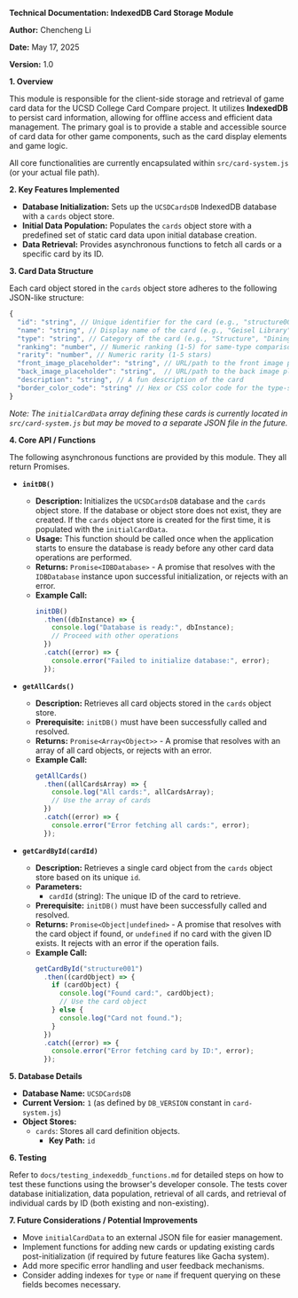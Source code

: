 **Technical Documentation: IndexedDB Card Storage Module**

**Author:** Chencheng Li

**Date:** May 17, 2025

**Version:** 1.0

**1. Overview**

This module is responsible for the client-side storage and retrieval of game card data for the UCSD College Card Compare project. It utilizes **IndexedDB** to persist card information, allowing for offline access and efficient data management. The primary goal is to provide a stable and accessible source of card data for other game components, such as the card display elements and game logic.

All core functionalities are currently encapsulated within `src/card-system.js` (or your actual file path).

**2. Key Features Implemented**

- **Database Initialization:** Sets up the `UCSDCardsDB` IndexedDB database with a `cards` object store.
- **Initial Data Population:** Populates the `cards` object store with a predefined set of static card data upon initial database creation.
- **Data Retrieval:** Provides asynchronous functions to fetch all cards or a specific card by its ID.

**3. Card Data Structure**

Each card object stored in the `cards` object store adheres to the following JSON-like structure:

```javascript
{
  "id": "string", // Unique identifier for the card (e.g., "structure001") - Primary Key
  "name": "string", // Display name of the card (e.g., "Geisel Library")
  "type": "string", // Category of the card (e.g., "Structure", "Dining", "Mascot")
  "ranking": "number", // Numeric ranking (1-5) for same-type comparison
  "rarity": "number", // Numeric rarity (1-5 stars)
  "front_image_placeholder": "string", // URL/path to the front image placeholder
  "back_image_placeholder": "string",  // URL/path to the back image placeholder
  "description": "string", // A fun description of the card
  "border_color_code": "string" // Hex or CSS color code for the type-specific border
}
```

_Note: The `initialCardData` array defining these cards is currently located in `src/card-system.js` but may be moved to a separate JSON file in the future._

**4. Core API / Functions**

The following asynchronous functions are provided by this module. They all return Promises.

- **`initDB()`**

  - **Description:** Initializes the `UCSDCardsDB` database and the `cards` object store. If the database or object store does not exist, they are created. If the `cards` object store is created for the first time, it is populated with the `initialCardData`.
  - **Usage:** This function should be called once when the application starts to ensure the database is ready before any other card data operations are performed.
  - **Returns:** `Promise<IDBDatabase>` - A promise that resolves with the `IDBDatabase` instance upon successful initialization, or rejects with an error.
  - **Example Call:**
    ```javascript
    initDB()
      .then((dbInstance) => {
        console.log("Database is ready:", dbInstance);
        // Proceed with other operations
      })
      .catch((error) => {
        console.error("Failed to initialize database:", error);
      });
    ```

- **`getAllCards()`**

  - **Description:** Retrieves all card objects stored in the `cards` object store.
  - **Prerequisite:** `initDB()` must have been successfully called and resolved.
  - **Returns:** `Promise<Array<Object>>` - A promise that resolves with an array of all card objects, or rejects with an error.
  - **Example Call:**
    ```javascript
    getAllCards()
      .then((allCardsArray) => {
        console.log("All cards:", allCardsArray);
        // Use the array of cards
      })
      .catch((error) => {
        console.error("Error fetching all cards:", error);
      });
    ```

- **`getCardById(cardId)`**
  - **Description:** Retrieves a single card object from the `cards` object store based on its unique `id`.
  - **Parameters:**
    - `cardId` (string): The unique ID of the card to retrieve.
  - **Prerequisite:** `initDB()` must have been successfully called and resolved.
  - **Returns:** `Promise<Object|undefined>` - A promise that resolves with the card object if found, or `undefined` if no card with the given ID exists. It rejects with an error if the operation fails.
  - **Example Call:**
    ```javascript
    getCardById("structure001")
      .then((cardObject) => {
        if (cardObject) {
          console.log("Found card:", cardObject);
          // Use the card object
        } else {
          console.log("Card not found.");
        }
      })
      .catch((error) => {
        console.error("Error fetching card by ID:", error);
      });
    ```

**5. Database Details**

- **Database Name:** `UCSDCardsDB`
- **Current Version:** `1` (as defined by `DB_VERSION` constant in `card-system.js`)
- **Object Stores:**
  - `cards`: Stores all card definition objects.
    - **Key Path:** `id`

**6. Testing**

Refer to `docs/testing_indexeddb_functions.md` for detailed steps on how to test these functions using the browser's developer console. The tests cover database initialization, data population, retrieval of all cards, and retrieval of individual cards by ID (both existing and non-existing).

**7. Future Considerations / Potential Improvements**

- Move `initialCardData` to an external JSON file for easier management.
- Implement functions for adding new cards or updating existing cards post-initialization (if required by future features like Gacha system).
- Add more specific error handling and user feedback mechanisms.
- Consider adding indexes for `type` or `name` if frequent querying on these fields becomes necessary.
